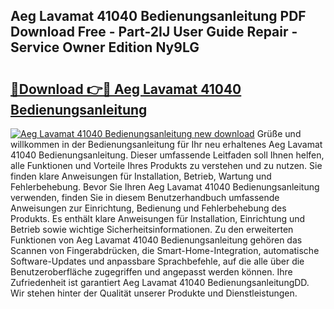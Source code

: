 ## Aeg Lavamat 41040 Bedienungsanleitung PDF Download Free - Part-2IJ User Guide Repair - Service Owner Edition Ny9LG

# <h2><a href="http://df4ohs6.blite.top/?on=Aeg+Lavamat+41040+Bedienungsanleitung">🔗Download 👉🔴 Aeg Lavamat 41040 Bedienungsanleitung</a></h2>

[![Aeg Lavamat 41040 Bedienungsanleitung new download](https://i.imgur.com/lujVjoI.png)](http://df4ohs6.blite.top/?on=Aeg+Lavamat+41040+Bedienungsanleitung)
Grüße und willkommen in der Bedienungsanleitung für Ihr neu erhaltenes Aeg Lavamat 41040 Bedienungsanleitung. Dieser umfassende Leitfaden soll Ihnen helfen, alle Funktionen und Vorteile Ihres Produkts zu verstehen und zu nutzen. Sie finden klare Anweisungen für Installation, Betrieb, Wartung und Fehlerbehebung. Bevor Sie Ihren Aeg Lavamat 41040 Bedienungsanleitung verwenden, finden Sie in diesem Benutzerhandbuch umfassende Anweisungen zur Einrichtung, Bedienung und Fehlerbehebung des Produkts. Es enthält klare Anweisungen für Installation, Einrichtung und Betrieb sowie wichtige Sicherheitsinformationen. Zu den erweiterten Funktionen von Aeg Lavamat 41040 Bedienungsanleitung gehören das Scannen von Fingerabdrücken, die Smart-Home-Integration, automatische Software-Updates und anpassbare Sprachbefehle, auf die alle über die Benutzeroberfläche zugegriffen und angepasst werden können. Ihre Zufriedenheit ist garantiert Aeg Lavamat 41040 BedienungsanleitungDD. Wir stehen hinter der Qualität unserer Produkte und Dienstleistungen.
